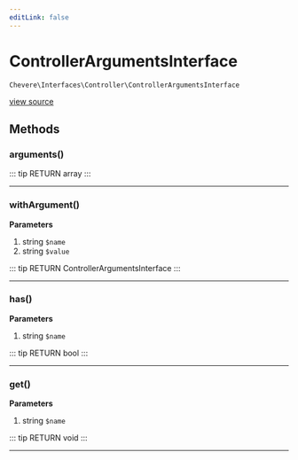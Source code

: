```yaml
---
editLink: false
---
```


# ControllerArgumentsInterface

`Chevere\Interfaces\Controller\ControllerArgumentsInterface`

[view source](https://github.com/chevere/chevere/blob/master/interfaces/Controller/ControllerArgumentsInterface.php)

## Methods

### arguments()

::: tip RETURN
array
:::

---

### withArgument()

**Parameters**

1. string `$name`
2. string `$value`

::: tip RETURN
ControllerArgumentsInterface
:::

---

### has()

**Parameters**

1. string `$name`

::: tip RETURN
bool
:::

---

### get()

**Parameters**

1. string `$name`

::: tip RETURN
void
:::

---

